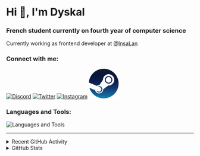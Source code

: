 # Hi 👋, I'm Dyskal

### French student currently on fourth year of computer science

Currently working as frontend developer at [@InsaLan](https://github.com/InsaLan)

### Connect with me:

[![Discord](https://skillicons.dev/icons?i=discord "@dyskal")](https://discordapp.com/users/200586202997325824)
[![Twitter](https://skillicons.dev/icons?i=twitter "@dyskal")](https://twitter.com/dyskal)
[![Instagram](https://skillicons.dev/icons?i=instagram "@dyskal")](https://instagram.com/dyskal)
[![Steam](./images/steam.svg "dyskal")](https://steamcommunity.com/id/dyskal/)

### Languages and Tools:
![Languages and Tools](https://skillicons.dev/icons?i=java,kotlin,spring,js,ts,vue,idea,linux,git&perline=3)

---

<details>
<summary>Recent GitHub Activity</summary>

<!--START_SECTION:activity-->


1. 🗣 Commented on [#1415](https://github.com/capricorn86/happy-dom/issues/1415#issuecomment-2075549782) in [capricorn86/happy-dom](https://github.com/capricorn86/happy-dom)
2. ❗ Opened issue [#1415](https://github.com/capricorn86/happy-dom/issues/1415) in [capricorn86/happy-dom](https://github.com/capricorn86/happy-dom)
3. 🗣 Commented on [#293](https://github.com/eslint-types/eslint-define-config/issues/293#issuecomment-2069211821) in [eslint-types/eslint-define-config](https://github.com/eslint-types/eslint-define-config)
4. 🔒 Closed issue [#293](https://github.com/eslint-types/eslint-define-config/issues/293) in [eslint-types/eslint-define-config](https://github.com/eslint-types/eslint-define-config)
5. ❗ Opened issue [#293](https://github.com/eslint-types/eslint-define-config/issues/293) in [eslint-types/eslint-define-config](https://github.com/eslint-types/eslint-define-config)
5. 🎉 Merged PR [#16](https://github.com/Dyskal/DiscordRP/pull/16) in [Dyskal/DiscordRP](https://github.com/Dyskal/DiscordRP)
6. 🎉 Merged PR [#17](https://github.com/Dyskal/TwitchPlayerOpener/pull/17) in [Dyskal/TwitchPlayerOpener](https://github.com/Dyskal/TwitchPlayerOpener)

<!--END_SECTION:activity-->

</details>

<details>
<summary>GitHub Stats</summary>

![GitHub Stats](https://github-readme-stats.vercel.app/api/top-langs?username=dyskal&show_icons=true&locale=en&layout=compact&card_width=445&langs_count=10&hide_borders=true)
![GitHub Stats](https://github-readme-stats.vercel.app/api?username=dyskal&show_icons=true&locale=en&include_all_commits=true&hide_borders=true)
</details>

